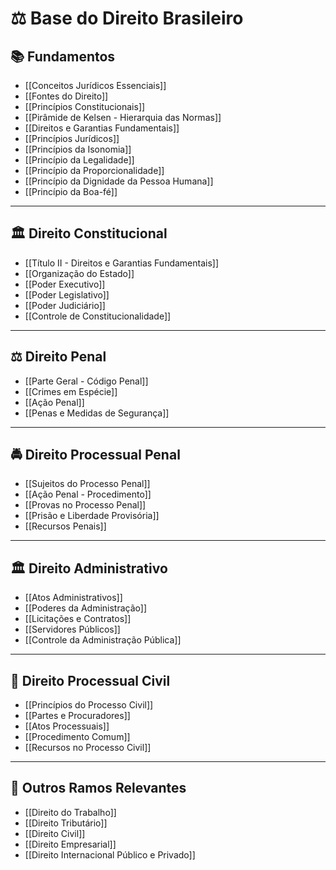 # ⚖️ Base do Direito Brasileiro

## 📚 Fundamentos
- [[Conceitos Jurídicos Essenciais]]
- [[Fontes do Direito]]
- [[Princípios Constitucionais]]
- [[Pirâmide de Kelsen - Hierarquia das Normas]]
- [[Direitos e Garantias Fundamentais]]
- [[Princípios Jurídicos]]               
- [[Princípios da Isonomia]]            
- [[Princípio da Legalidade]]            
- [[Princípio da Proporcionalidade]]    
- [[Princípio da Dignidade da Pessoa Humana]] 
- [[Princípio da Boa-fé]]              

---

## 🏛️ Direito Constitucional
- [[Título II - Direitos e Garantias Fundamentais]]
- [[Organização do Estado]]
- [[Poder Executivo]]
- [[Poder Legislativo]]
- [[Poder Judiciário]]
- [[Controle de Constitucionalidade]]

---

## ⚖️ Direito Penal
- [[Parte Geral - Código Penal]]
- [[Crimes em Espécie]]
- [[Ação Penal]]
- [[Penas e Medidas de Segurança]]

---

## 🚔 Direito Processual Penal
- [[Sujeitos do Processo Penal]]
- [[Ação Penal - Procedimento]]
- [[Provas no Processo Penal]]
- [[Prisão e Liberdade Provisória]]
- [[Recursos Penais]]

---

## 🏛️ Direito Administrativo
- [[Atos Administrativos]]
- [[Poderes da Administração]]
- [[Licitações e Contratos]]
- [[Servidores Públicos]]
- [[Controle da Administração Pública]]

---

## 📑 Direito Processual Civil
- [[Princípios do Processo Civil]]
- [[Partes e Procuradores]]
- [[Atos Processuais]]
- [[Procedimento Comum]]
- [[Recursos no Processo Civil]]

---

## 📘 Outros Ramos Relevantes
- [[Direito do Trabalho]]
- [[Direito Tributário]]
- [[Direito Civil]]
- [[Direito Empresarial]]
- [[Direito Internacional Público e Privado]]
